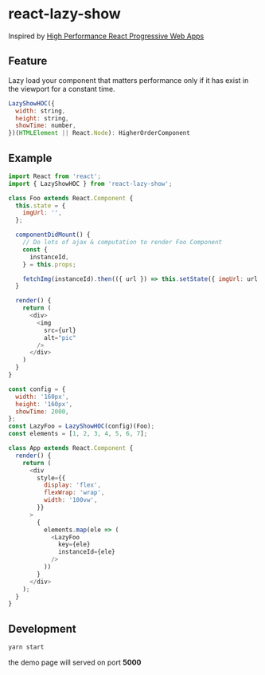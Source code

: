 # react-lazy-show


Inspired by [High Performance React Progressive Web Apps](https://medium.com/@paularmstrong/twitter-lite-and-high-performance-react-progressive-web-apps-at-scale-d28a00e780a3)

## Feature
Lazy load your component that matters performance only if it has exist in the viewport for a constant time.

```js
LazyShowHOC({
  width: string,
  height: string,
  showTime: number,
})(HTMLElement || React.Node): HigherOrderComponent
```

## Example

```js
import React from 'react';
import { LazyShowHOC } from 'react-lazy-show';

class Foo extends React.Component {
  this.state = {
    imgUrl: '',
  };

  componentDidMount() {
    // Do lots of ajax & computation to render Foo Component
    const {
      instanceId,
    } = this.props;

    fetchImg(instanceId).then(({ url }) => this.setState({ imgUrl: url }));
  }

  render() {
    return (
      <div>
        <img
          src={url}
          alt="pic"
        />
      </div>
    )
  }
}

const config = {
  width: '160px',
  height: '160px',
  showTime: 2000,
};
const LazyFoo = LazyShowHOC(config)(Foo);
const elements = [1, 2, 3, 4, 5, 6, 7];

class App extends React.Component {
  render() {
    return (
      <div
        style={{
          display: 'flex',
          flexWrap: 'wrap',
          width: '100vw',
        }}
      >
        {
          elements.map(ele => (
            <LazyFoo
              key={ele}
              instanceId={ele}
            />
          ))
        }
      </div>
    );
  }
}

```

## Development
```sh
yarn start
```

the demo page will served on port **5000**
